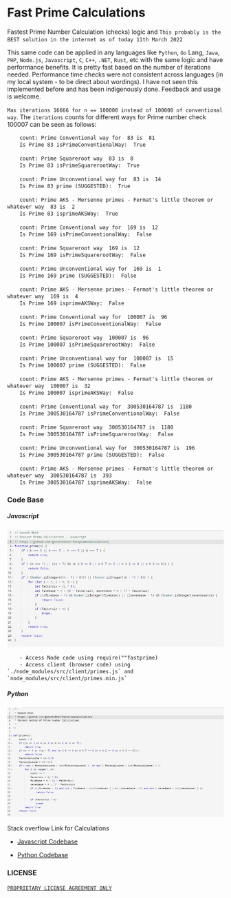 # Fast Prime Calculations


Fastest Prime Number Calculation (checks) logic and `This probably is the BEST solution in the internet as of today 11th March 2022`


This same code can be applied in any languages like `Python`, `Go` Lang, `Java`, `PHP`, `Node.js`, `Javascript`, `C`, `C++`, `.NET`, `Rust`, etc with the same logic and have performance benefits. It is pretty fast based on the number of iterations needed. Performance time checks were not consistent across languages (in my local system - to be direct about wordings). I have not seen this implemented before and has been indigenously done. Feedback and usage is welcome.


`Max iterations 16666 for n == 100000 instead of 100000 of conventional way`. The `iterations` counts for different ways for Prime number check 100007 can be seen as follows:


        count: Prime Conventional way for  83 is  81
        Is Prime 83 isPrimeConventionalWay:  True

        count: Prime Squareroot way  83 is  8
        Is Prime 83 isPrimeSquarerootWay:  True

        count: Prime Unconventional way for  83 is  14
        Is Prime 83 prime (SUGGESTED):  True

        count: Prime AKS - Mersenne primes - Fermat's little theorem or whatever way  83 is  2
        Is Prime 83 isprimeAKSWay:  True

        count: Prime Conventional way for  169 is  12
        Is Prime 169 isPrimeConventionalWay:  False

        count: Prime Squareroot way  169 is  12
        Is Prime 169 isPrimeSquarerootWay:  False

        count: Prime Unconventional way for  169 is  1
        Is Prime 169 prime (SUGGESTED):  False

        count: Prime AKS - Mersenne primes - Fermat's little theorem or whatever way  169 is  4
        Is Prime 169 isprimeAKSWay:  False

        count: Prime Conventional way for  100007 is  96
        Is Prime 100007 isPrimeConventionalWay:  False

        count: Prime Squareroot way  100007 is  96
        Is Prime 100007 isPrimeSquarerootWay:  False

        count: Prime Unconventional way for  100007 is  15
        Is Prime 100007 prime (SUGGESTED):  False

        count: Prime AKS - Mersenne primes - Fermat's little theorem or whatever way  100007 is  32
        Is Prime 100007 isprimeAKSWay:  False

        count: Prime Conventional way for  300530164787 is  1180
        Is Prime 300530164787 isPrimeConventionalWay:  False

        count: Prime Squareroot way  300530164787 is  1180
        Is Prime 300530164787 isPrimeSquarerootWay:  False

        count: Prime Unconventional way for  300530164787 is  196
        Is Prime 300530164787 prime (SUGGESTED):  False

        count: Prime AKS - Mersenne primes - Fermat's little theorem or whatever way  300530164787 is  393
        Is Prime 300530164787 isprimeAKSWay:  False
    


### Code Base 


##### Javascript
![Javascript Codebase](https://github.com/ganeshkbhat/fastprimecalculations/blob/main/Fastest_Prime_Number_Calculations_codebase_javascript.jpeg)

        - Access Node code using require(""fastprime)
        - Access client (browser code) using `./node_modules/src/client/primes.js` and `node_modules/src/client/primes.min.js`

##### Python
![Python Codebase](https://github.com/ganeshkbhat/fastprimecalculations/blob/main/Fastest_Prime_Number_Calculations_codebase_python.jpeg)

Stack overflow Link for Calculations

- [Javascript Codebase](https://stackoverflow.com/questions/40200089/number-prime-test-in-javascript/71437628?noredirect=1#comment126271353_71437628)

- [Python Codebase](https://stackoverflow.com/questions/1801391/how-to-create-the-most-compact-mapping-n-%e2%86%92-isprimen-up-to-a-limit-n/71438297#71438297)


### LICENSE

[`PROPRIETARY LICENSE AGREEMENT ONLY`](https://github.com/ganeshkbhat/fastprimecalculations/blob/main/LICENSE)
